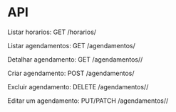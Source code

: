 # API

Listar horarios: GET /horarios/

Listar agendamentos: GET /agendamentos/

Detalhar agendamento: GET /agendamentos/<id>/

Criar agendamento: POST /agendamentos/

Excluir agendamento: DELETE /agendamentos/<id>/

Editar um agendamento: PUT/PATCH /agendamentos/<id>/